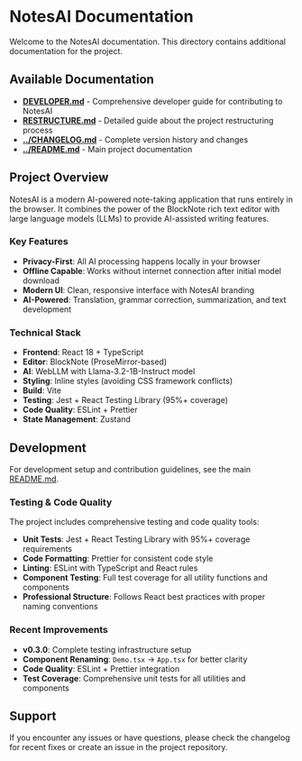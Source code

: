 # NotesAI Documentation

Welcome to the NotesAI documentation. This directory contains additional documentation for the project.

## Available Documentation

- **[DEVELOPER.md](./DEVELOPER.md)** - Comprehensive developer guide for contributing to NotesAI
- **[RESTRUCTURE.md](./RESTRUCTURE.md)** - Detailed guide about the project restructuring process
- **[../CHANGELOG.md](../CHANGELOG.md)** - Complete version history and changes
- **[../README.md](../README.md)** - Main project documentation

## Project Overview

NotesAI is a modern AI-powered note-taking application that runs entirely in the browser. It combines the power of the BlockNote rich text editor with large language models (LLMs) to provide AI-assisted writing features.

### Key Features

- **Privacy-First**: All AI processing happens locally in your browser
- **Offline Capable**: Works without internet connection after initial model download
- **Modern UI**: Clean, responsive interface with NotesAI branding
- **AI-Powered**: Translation, grammar correction, summarization, and text development

### Technical Stack

- **Frontend**: React 18 + TypeScript
- **Editor**: BlockNote (ProseMirror-based)
- **AI**: WebLLM with Llama-3.2-1B-Instruct model
- **Styling**: Inline styles (avoiding CSS framework conflicts)
- **Build**: Vite
- **Testing**: Jest + React Testing Library (95%+ coverage)
- **Code Quality**: ESLint + Prettier
- **State Management**: Zustand

## Development

For development setup and contribution guidelines, see the main [README.md](../README.md).

### Testing & Code Quality

The project includes comprehensive testing and code quality tools:

- **Unit Tests**: Jest + React Testing Library with 95%+ coverage requirements
- **Code Formatting**: Prettier for consistent code style
- **Linting**: ESLint with TypeScript and React rules
- **Component Testing**: Full test coverage for all utility functions and components
- **Professional Structure**: Follows React best practices with proper naming conventions

### Recent Improvements

- **v0.3.0**: Complete testing infrastructure setup
- **Component Renaming**: `Demo.tsx` → `App.tsx` for better clarity
- **Code Quality**: ESLint + Prettier integration
- **Test Coverage**: Comprehensive unit tests for all utilities and components

## Support

If you encounter any issues or have questions, please check the changelog for recent fixes or create an issue in the project repository.
